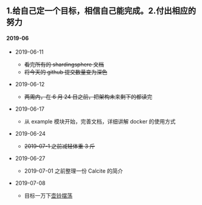 ## 1.给自己定一个目标，相信自己能完成。2.付出相应的努力

#### 2019-06
 - 2019-06-11
 	- ~~看完所有的 shardingsphere 文档~~
 	- ~~将今天的 github 提交数量变为深色~~

 - 2019-06-12
 	- ~~两周内，在 6 月 24 日之前，把架构未来剩下的都读完~~

 - 2019-06-17
 	- 从 example 模块开始，完善文档，详细讲解 docker 的使用方式
 
 - 2019-06-24
 	- ~~2019-07-1 之前减轻体重 3 斤~~

 - 2019-06-27
 	- 2019-07-01 之前整理一份 Calcite 的简介 
 
 - 2019-07-08
 	- 目标一万下[壶铃摆荡](https://github.com/taojintianxia/target/blob/master/%E5%87%8F%E8%82%A5/%E5%81%A5%E8%BA%AB/%E5%A3%B6%E9%93%83.md) 